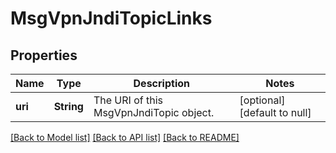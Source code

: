 # MsgVpnJndiTopicLinks

## Properties
Name | Type | Description | Notes
------------ | ------------- | ------------- | -------------
**uri** | **String** | The URI of this MsgVpnJndiTopic object. | [optional] [default to null]

[[Back to Model list]](../README.md#documentation-for-models) [[Back to API list]](../README.md#documentation-for-api-endpoints) [[Back to README]](../README.md)


